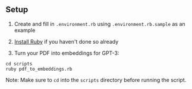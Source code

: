 ## Setup

1. Create and fill in `.environment.rb` using `.environment.rb.sample` as an example

2. [Install Ruby](https://www.ruby-lang.org/en/documentation/installation/) if you haven't done so already

3. Turn your PDF into embeddings for GPT-3:

```
cd scripts
ruby pdf_to_embeddings.rb
```

Note: Make sure to `cd` into the `scripts` directory before running the script.
